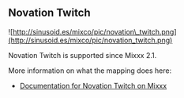 ## Novation Twitch

![http://sinusoid.es/mixco/pic/novation\_twitch.png](http://sinusoid.es/mixco/pic/novation_twitch.png)

Novation Twitch is supported since Mixxx 2.1.

More information on what the mapping does here:

  - [Documentation for Novation Twitch on
    Mixxx](https://sinusoid.es/mixco/script/novation_twitch.mixco.html)
